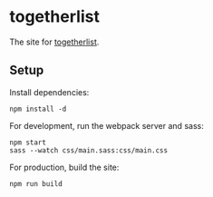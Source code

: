 # togetherlist

The site for [togetherlist](http://togetherlist.com/).

## Setup

Install dependencies:

    npm install -d

For development, run the webpack server and sass:

    npm start
    sass --watch css/main.sass:css/main.css

For production, build the site:

    npm run build